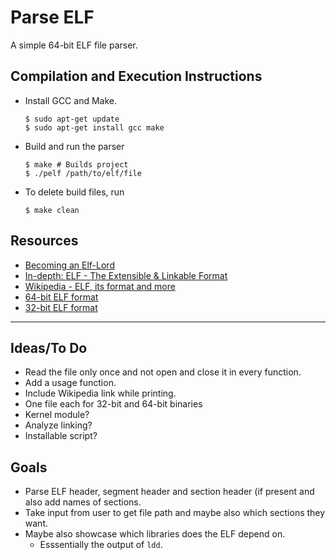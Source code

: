 # Parse ELF

A simple 64-bit ELF file parser.

## Compilation and Execution Instructions

-	Install GCC and Make.

	```shell
	$ sudo apt-get update
	$ sudo apt-get install gcc make
	```

-	Build and run the parser

	```shell
	$ make # Builds project
	$ ./pelf /path/to/elf/file
	```

-	To delete build files, run

	```shell
	$ make clean
	```

## Resources

-	[Becoming an Elf-Lord](https://cpu.land/becoming-an-elf-lord)
-	[In-depth: ELF - The Extensible & Linkable Format](https://www.youtube.com/watch?v=nC1U1LJQL8o)
-	[Wikipedia - ELF, its format and more](https://en.wikipedia.org/wiki/Executable_and_Linkable_Format)
-	[64-bit ELF format](https://uclibc.org/docs/elf-64-gen.pdf)
-	[32-bit ELF format](https://flint.cs.yale.edu/cs422/doc/ELF_Format.pdf)

---

## Ideas/To Do

-	Read the file only once and not open and close it in every function.
-	Add a usage function.
-	Include Wikipedia link while printing.
-	One file each for 32-bit and 64-bit binaries
-	Kernel module?
-	Analyze linking?
-	Installable script?

## Goals

-	Parse ELF header, segment header and section header (if present and also add
	names of sections.
-	Take input from user to get file path and maybe also which sections they
	want.
-	Maybe also showcase which libraries does the ELF depend on.
	-	Esssentially the output of `ldd`.

